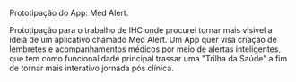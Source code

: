 Prototipação do App: Med Alert.

Prototipação para o trabalho de IHC onde procurei tornar mais visivel a ideia de um aplicativo chamado Med Alert. Um App quer visa criação de lembretes e acompanhamentos médicos
por meio de alertas inteligentes, que tem como funcionalidade principal trassar uma "Trilha da Saúde" a fim de tornar mais interativo jornada pós clínica.
